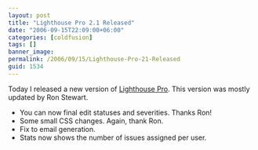 ```yaml
---
layout: post
title: "Lighthouse Pro 2.1 Released"
date: "2006-09-15T22:09:00+06:00"
categories: [coldfusion]
tags: []
banner_image: 
permalink: /2006/09/15/Lighthouse-Pro-21-Released
guid: 1534
---
```


Today I released a new version of <a href="http://ray.camdenfamily.com/projects/lhp">Lighthouse Pro</a>. This version was mostly updated by Ron Stewart. 

<ul>
<li>You can now final edit statuses and severities. Thanks Ron!
<li>Some small CSS changes. Again, thank Ron.
<li>Fix to email generation.
<li>Stats now shows the number of issues assigned per user.
</ul>